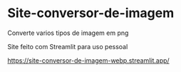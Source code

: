 # Site-conversor-de-imagem
Converte varios tipos de imagem em png

Site feito com Streamlit para uso pessoal

https://site-conversor-de-imagem-webp.streamlit.app/
